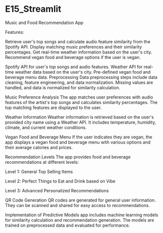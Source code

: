 # E15_Streamlit

Music and Food Recommendation App

Features:

Retrieve user's top songs and calculate audio feature similarity from the Spotify API.
Display matching music preferences and their similarity percentages.
Get real-time weather information based on the user's city.
Recommend vegan food and beverage options if the user is vegan.

Spotify API for user's top songs and audio features.
Weather API for real-time weather data based on the user's city.
Pre-defined vegan food and beverage menu data.
Preprocessing
Data preprocessing steps include data cleaning, feature engineering, and data normalization. Missing values are handled, and data is normalized for similarity calculation.

Music Preference Analysis
The app matches user preferences with audio features of the artist's top songs and calculates similarity percentages. The top matching features are displayed to the user.

Weather Information
Weather information is retrieved based on the user's provided city name using a Weather API. It includes temperature, humidity, climate, and current weather conditions.

Vegan Food and Beverage Menu
If the user indicates they are vegan, the app displays a vegan food and beverage menu with various options and their average calories and prices.

Recommendation Levels
The app provides food and beverage recommendations at different levels:

Level 1: General Top Selling Items

Level 2: Perfect Things to Eat and Drink based on Vibe

Level 3: Advanced Personalized Recommendations

QR Code Generation
QR codes are generated for general user information. They can be scanned and shared for easy access to recommendations.

Implementation of Predictive Models
app includes machine learning models for similarity calculation and recommendation generation. The models are trained on preprocessed data and evaluated for performance.



